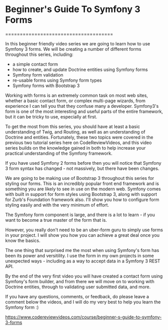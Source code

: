 # Beginner's Guide To Symfony 3 Forms
=====================================

In this beginner friendly video series we are going to learn how to use Symfony 3 forms. We will be creating a number of different forms throughout this series, including:

* a simple contact form
* how to create, and update Doctrine entities using Symfony forms
* Symfony form validation
* re-usable forms using Symfony form types
* Symfony forms with Bootstrap 3

Working with forms is an extremely common task on most web sites, whether a basic contact form, or complex multi-page wizards, from experience I can tell you that they confuse many a developer. Symfony3's form is one of the most interesting and useful parts of the entire framework, but it can be tricky to use, especially at first.

To get the most from this series, you should have at least a basic understanding of Twig, and Routing, as well as an understanding of Doctrine and entities. Fortunately, these two topics were covered in the previous two tutorial series here on CodeReviewVideos, and this video series builds on the knowledge gained in both to help increase your practical understanding of the Symfony framework.

If you have used Symfony 2 forms before then you will notice that Symfony 3 form syntax has changed - not massively, but there have been changes.

We are going to be making use of Bootstrap 3 throughout this series for styling our forms. This is an incredibly popular front end framework and is something you are likely to see in use on the modern web. Symfony comes with built in support for form styles using Bootstrap 3, along with support for Zurb's Foundation framework also. I'll show you how to configure form styling easily and with the very minimum of effort.

The Symfony form component is large, and there is a lot to learn - if you want to become a true master of the form that is.

However, you really don't need to be an uber-form guru to simply use forms in your project. I will show you how you can achieve a great deal once you know the basics.

The one thing that surprised me the most when using Symfony's form has been its power and versitility. I use the form in my own projects in some unexpected ways - including as a way to accept data in a Symfony 3 REST API.

By the end of the very first video you will have created a contact form using Symfony's form builder, and from there we will move on to working with Doctrine entities, through to validating user submitted data, and more.

If you have any questions, comments, or feedback, do please leave a comment below the videos, and I will do my very best to help you learn the Symfony form :)

https://www.codereviewvideos.com/course/beginner-s-guide-to-symfony-3-forms
